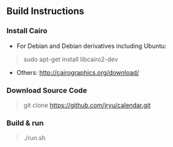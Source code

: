 ## Build Instructions ##

### Install Cairo ###
* For Debian and Debian derivatives including Ubuntu:
> sudo apt-get install libcairo2-dev

* Others:
http://cairographics.org/download/

### Download Source Code ###
> git clone https://github.com/jryu/calendar.git

### Build & run
> ./run.sh
